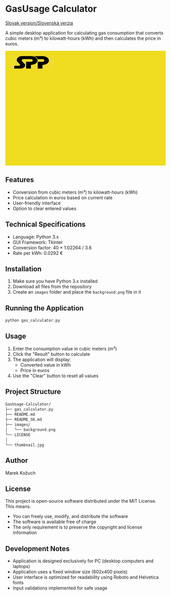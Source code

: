 # GasUsage Calculator

[Slovak version/Slovenská verzia](README_SK.md)

A simple desktop application for calculating gas consumption that converts cubic meters (m³) to kilowatt-hours (kWh) and then calculates the price in euros.

![GasUsage Calculator Screenshot](/images/background.png)

## Features

- Conversion from cubic meters (m³) to kilowatt-hours (kWh)
- Price calculation in euros based on current rate
- User-friendly interface
- Option to clear entered values

## Technical Specifications

- Language: Python 3.x
- GUI Framework: Tkinter
- Conversion factor: 40 * 1.02264 / 3.6
- Rate per kWh: 0.0292 €

## Installation

1. Make sure you have Python 3.x installed
2. Download all files from the repository
3. Create an `images` folder and place the `background.png` file in it

## Running the Application

```bash
python gas_calculator.py
```

## Usage

1. Enter the consumption value in cubic meters (m³)
2. Click the "Result" button to calculate
3. The application will display:
   - Converted value in kWh
   - Price in euros
4. Use the "Clear" button to reset all values

## Project Structure

```
GasUsage-Calculator/
├── gas_calculator.py
├── README.md
├── README_SK.md
├── images/
│   └── background.png
└── LICENSE
│   
└── thumbnail.jpg
```

## Author

Marek Kožuch

## License

This project is open-source software distributed under the MIT License. This means:
- You can freely use, modify, and distribute the software
- The software is available free of charge
- The only requirement is to preserve the copyright and license information

## Development Notes

- Application is designed exclusively for PC (desktop computers and laptops)
- Application uses a fixed window size (602x400 pixels)
- User interface is optimized for readability using Roboto and Helvetica fonts
- Input validations implemented for safe usage
